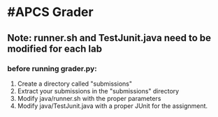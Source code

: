 #APCS Grader
============
## Note: runner.sh and TestJunit.java need to be modified for each lab
### before running grader.py:
1. Create a directory called "submissions"
2. Extract your submissions in the "submissions" directory
3. Modify java/runner.sh with the proper parameters
4. Modify java/TestJunit.java with a proper JUnit for the assignment.
